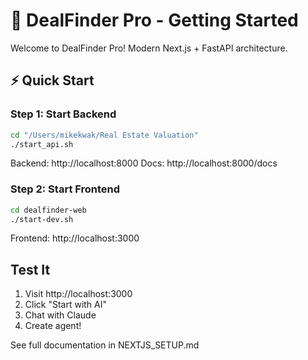 # 🚀 DealFinder Pro - Getting Started

Welcome to DealFinder Pro! Modern Next.js + FastAPI architecture.

## ⚡ Quick Start

### Step 1: Start Backend
```bash
cd "/Users/mikekwak/Real Estate Valuation"
./start_api.sh
```
Backend: http://localhost:8000
Docs: http://localhost:8000/docs

### Step 2: Start Frontend
```bash
cd dealfinder-web
./start-dev.sh
```
Frontend: http://localhost:3000

## Test It
1. Visit http://localhost:3000
2. Click "Start with AI"
3. Chat with Claude
4. Create agent!

See full documentation in NEXTJS_SETUP.md
